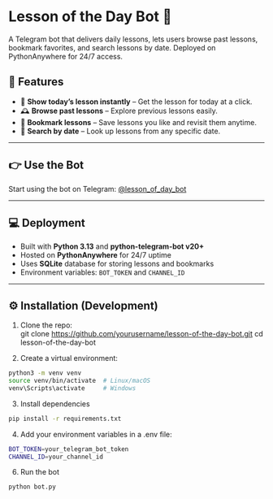 # Lesson of the Day Bot 🤖

A Telegram bot that delivers daily lessons, lets users browse past lessons, bookmark favorites, and search lessons by date. Deployed on PythonAnywhere for 24/7 access.

## 🔎 Features

- 📘 **Show today’s lesson instantly** – Get the lesson for today at a click.  
- 🕰 **Browse past lessons** – Explore previous lessons easily.  
- 🔖 **Bookmark lessons** – Save lessons you like and revisit them anytime.  
- 📅 **Search by date** – Look up lessons from any specific date.  

---

## 👉 Use the Bot

Start using the bot on Telegram: [@lesson_of_day_bot](https://t.me/lesson_of_day_bot)

---

## 💻 Deployment

- Built with **Python 3.13** and **python-telegram-bot v20+**  
- Hosted on **PythonAnywhere** for 24/7 uptime  
- Uses **SQLite** database for storing lessons and bookmarks  
- Environment variables: `BOT_TOKEN` and `CHANNEL_ID`  

---

## ⚙️ Installation (Development)

1. Clone the repo:  
git clone https://github.com/yourusername/lesson-of-the-day-bot.git
cd lesson-of-the-day-bot

2. Create a virtual environment:
```bash
python3 -m venv venv
source venv/bin/activate  # Linux/macOS
venv\Scripts\activate     # Windows
```
3. Install dependencies
```bash
pip install -r requirements.txt
```
4. Add your environment variables in a .env file:
```bash
BOT_TOKEN=your_telegram_bot_token
CHANNEL_ID=your_channel_id
```
6. Run the bot
```bash
python bot.py

